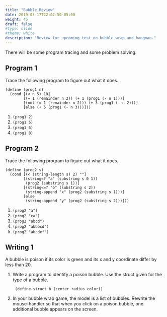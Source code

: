 ```yaml
---
title: "Bubble Review"
date: 2019-03-17T22:02:50-05:00
weight: 45
draft: false
#type: slide
#theme: white
description: "Review for upcoming test on bubble wrap and hangman."
---
```


There will be some program tracing and some problem solving.

## Program 1

Trace the following program to figure out what it does.

    (define (prog1 n)
      (cond [(< n 5) 10]
            [(= 1 (remainder n 2)) (+ 1 (prog1 (- n 1)))]
            [(not (= 1 (remainder n 2))) (+ 3 (prog1 (- n 2)))]
            [else (+ 5 (prog1 (- n 3)))]))

1. `(prog1 2)`
2. `(prog1 5)`
3. `(prog1 6)`
4. `(prog1 8)`

## Program 2

Trace the following program to figure out what it does.

    (define (prog2 s)
      (cond [(< (string-length s) 2) ""]
            [(string=? "a" (substring s 0 1))
             (prog2 (substring s 1))]
            [(string<=? "b" (substring s 2))
             (string-append "x" (prog2 (substring s 1)))]
            [else
             (string-append "y" (prog2 (substring s 2)))]))
             

1. `(prog2 "a")`
2. `(prog2 "ca")`
3. `(prog2 "abcd")`
4. `(prog2 "abbbcd")`
4. `(prog2 "abcdef")`

## Writing 1

A bubble is poison if its color is green and its x and y coordinate
differ by less than 20. 

1. Write a program to identify a poison bubble. Use the struct given 
   for the type of a bubble.

        (define-struct b (center radius color))
        
        
2. In your bubble wrap game, the model is a list of bubbles. Rewrite
   the mouse-handler so that when you click on a poison bubble, one
   additional bubble appears on the screen.
   
